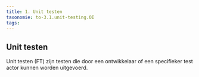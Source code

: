 ```yaml
---
title: 1. Unit testen
taxonomie: to-3.1.unit-testing.OI
tags:
---
```

## Unit testen
Unit testen (FT) zijn testen die door een ontwikkelaar of een specifieker test actor kunnen worden uitgevoerd.